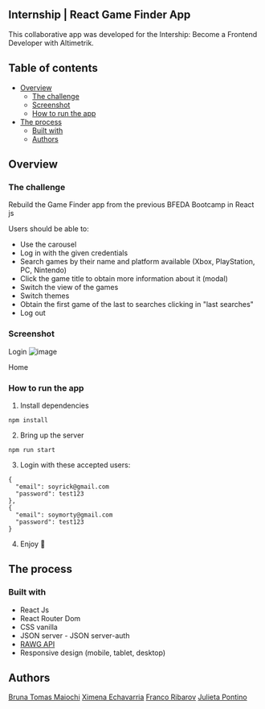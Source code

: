 ## Internship | React Game Finder App 

This collaborative app was developed for the Intership: Become a Frontend Developer with Altimetrik.

## Table of contents

- [Overview](#overview)
  - [The challenge](#the-challenge)
  - [Screenshot](#screenshot)
  - [How to run the app](#how-to-run-the-app)
- [The process](#the-process)
  - [Built with](#built-with)
  - [Authors](#authors)

## Overview

### The challenge

Rebuild the Game Finder app from the previous BFEDA Bootcamp in React js

Users should be able to:

- Use the carousel 
- Log in with the given credentials 
- Search games by their name and platform available (Xbox, PlayStation, PC, Nintendo)
- Click the game title to obtain more information about it (modal) 
- Switch the view of the games 
- Switch themes 
- Obtain the first game of the last to searches clicking in "last searches" 
- Log out 

### Screenshot

Login
![image](https://user-images.githubusercontent.com/115493411/199963516-21b74955-66ae-4af5-87c6-04f34cdef664.png)

Home

### How to run the app

1. Install dependencies

```
npm install
```

2. Bring up the server

```
npm run start
```

3. Login with these accepted users:

```
{
  "email": soyrick@gmail.com
  "password": test123
},
{
  "email": soymorty@gmail.com
  "password": test123
}

```

4. Enjoy 🚀

## The process

### Built with

- React Js
- React Router Dom
- CSS vanilla
- JSON server - JSON server-auth
- [RAWG API](https://rawg.io/apidocs)
- Responsive design (mobile, tablet, desktop)

## Authors

[Bruna Tomas Maiochi](https://github.com/btomasmaiochi)
[Ximena Echavarria](https://github.com/xechavarriaAltimetrik)
[Franco Ribarov](https://github.com/francoribarov)
[Julieta Pontino](https://github.com/juliponti)
